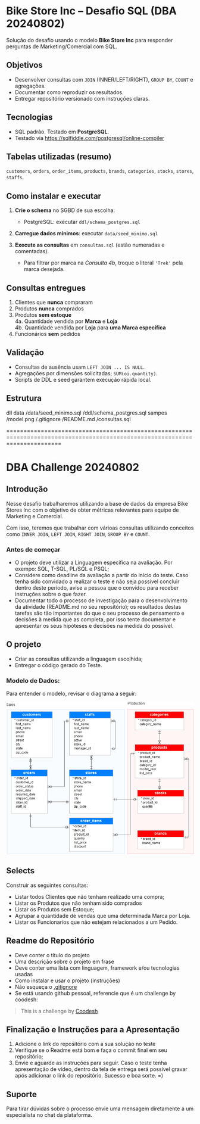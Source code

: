# Bike Store Inc – Desafio SQL (DBA 20240802)

Solução do desafio usando o modelo **Bike Store Inc** para responder perguntas de Marketing/Comercial com SQL.

## Objetivos
- Desenvolver consultas com `JOIN` (INNER/LEFT/RIGHT), `GROUP BY`, `COUNT` e agregações.
- Documentar como reproduzir os resultados.
- Entregar repositório versionado com instruções claras.

## Tecnologias
- SQL padrão. Testado em **PostgreSQL**.
- Testado via https://sqlfiddle.com/postgresql/online-compiler

## Tabelas utilizadas (resumo)
`customers`, `orders`, `order_items`, `products`, `brands`, `categories`, `stocks`, `stores`, `staffs`.

## Como instalar e executar
1. **Crie o schema** no SGBD de sua escolha:
   - PostgreSQL: executar `ddl/schema_postgres.sql`
   
2. **Carregue dados mínimos**: executar `data/seed_minimo.sql`
3. **Execute as consultas** em `consultas.sql` (estão numeradas e comentadas).
   - Para filtrar por marca na *Consulta 4b*, troque o literal `'Trek'` pela marca desejada.

## Consultas entregues
1. Clientes que **nunca** compraram  
2. Produtos **nunca** comprados  
3. Produtos **sem estoque**  
4a. Quantidade vendida por **Marca** e **Loja**  
4b. Quantidade vendida por **Loja** para **uma Marca específica**  
5. Funcionários **sem** pedidos

## Validação
- Consultas de ausência usam `LEFT JOIN ... IS NULL`.
- Agregações por dimensões solicitadas; `SUM(oi.quantity)`.
- Scripts de DDL e seed garantem execução rápida local.

## Estrutura
dll
data
 /data/seed_minimo.sql
/ddl/schema_postgres.sql
sampes
/model.png
/.gitignore
/README.md
/consultas.sql





============================================================================================================================
# DBA Challenge 20240802


## Introdução

Nesse desafio trabalharemos utilizando a base de dados da empresa Bike Stores Inc com o objetivo de obter métricas relevantes para equipe de Marketing e Comercial.

Com isso, teremos que trabalhar com várioas consultas utilizando conceitos como `INNER JOIN`, `LEFT JOIN`, `RIGHT JOIN`, `GROUP BY` e `COUNT`.

### Antes de começar
 
- O projeto deve utilizar a Linguagem específica na avaliação. Por exempo: SQL, T-SQL, PL/SQL e PSQL;
- Considere como deadline da avaliação a partir do início do teste. Caso tenha sido convidado a realizar o teste e não seja possível concluir dentro deste período, avise a pessoa que o convidou para receber instruções sobre o que fazer.
- Documentar todo o processo de investigação para o desenvolvimento da atividade (README.md no seu repositório); os resultados destas tarefas são tão importantes do que o seu processo de pensamento e decisões à medida que as completa, por isso tente documentar e apresentar os seus hipóteses e decisões na medida do possível.
 
 

## O projeto

- Criar as consultas utilizando a linguagem escolhida;
- Entregar o código gerado do Teste.

### Modelo de Dados:

Para entender o modelo, revisar o diagrama a seguir:

![<img src="samples/model.png" height="500" alt="Modelo" title="Modelo"/>](samples/model.png)


## Selects

Construir as seguintes consultas:

- Listar todos Clientes que não tenham realizado uma compra;
- Listar os Produtos que não tenham sido comprados
- Listar os Produtos sem Estoque;
- Agrupar a quantidade de vendas que uma determinada Marca por Loja. 
- Listar os Funcionarios que não estejam relacionados a um Pedido.

## Readme do Repositório

- Deve conter o título do projeto
- Uma descrição sobre o projeto em frase
- Deve conter uma lista com linguagem, framework e/ou tecnologias usadas
- Como instalar e usar o projeto (instruções)
- Não esqueça o [.gitignore](https://www.toptal.com/developers/gitignore)
- Se está usando github pessoal, referencie que é um challenge by coodesh:  

>  This is a challenge by [Coodesh](https://coodesh.com/)

## Finalização e Instruções para a Apresentação

1. Adicione o link do repositório com a sua solução no teste
2. Verifique se o Readme está bom e faça o commit final em seu repositório;
3. Envie e aguarde as instruções para seguir. Caso o teste tenha apresentação de vídeo, dentro da tela de entrega será possível gravar após adicionar o link do repositório. Sucesso e boa sorte. =)


## Suporte

Para tirar dúvidas sobre o processo envie uma mensagem diretamente a um especialista no chat da plataforma. 
